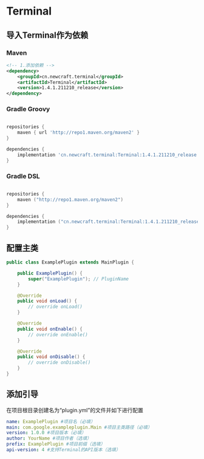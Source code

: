# Terminal

## 导入Terminal作为依赖

### Maven
```xml
<!-- 1.添加依赖 -->
<dependency>
    <groupId>cn.newcraft.terminal</groupId>
    <artifactId>Terminal</artifactId>
    <version>1.4.1.211210_release</version>
</dependency>
```
### Gradle Groovy
```groovy

repositories {
    maven { url 'http://repo1.maven.org/maven2' }
}

dependencies {
    implementation 'cn.newcraft.terminal:Terminal:1.4.1.211210_release'
}
```
### Gradle DSL
```kotlin

repositories {
    maven ("http://repo1.maven.org/maven2")
}

dependencies {
    implementation ("cn.newcraft.terminal:Terminal:1.4.1.211210_release")
}
```

## 配置主类
```java
public class ExamplePlugin extends MainPlugin {

    public ExamplePlugin() {
        super("ExamplePlugin"); // PluginName
    }

    @Override
    public void onLoad() {
        // override onLoad()
    }

    @Override
    public void onEnable() {
        // override onEnable()
    }

    @Override
    public void onDisable() {
        // override onDisable()
    }
}
```

## 添加引导
在项目根目录创建名为“plugin.yml”的文件并如下进行配置

```yaml
name: ExamplePlugin #项目名（必填）
main: com.google.exampleplugin.Main #项目主类路径（必填）
version: 1.0.0 #项目版本（必填）
author: YourName #项目作者（选填）
prefix: ExamplePlugin #项目前缀（选填）
api-version: 4 #支持Terminal的API版本（选填）
```
